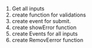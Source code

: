 1. Get all inputs
2. create function for validations
3. create event for submit.
4. create showError function 
5. create Events for all inputs
6. create RemovEerror function
